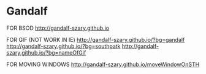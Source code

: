 # Gandalf

FOR BSOD
http://gandalf-szary.github.io

FOR GIF (NOT WORK IN IE)
http://gandalf-szary.github.io/?bg=gandalf
http://gandalf-szary.github.io/?bg=southpatk
http://gandalf-szary.github.io/?bg=nameOfGif

FOR MOVING WINDOWS
http://gandalf-szary.github.io/moveWindowOnSTH